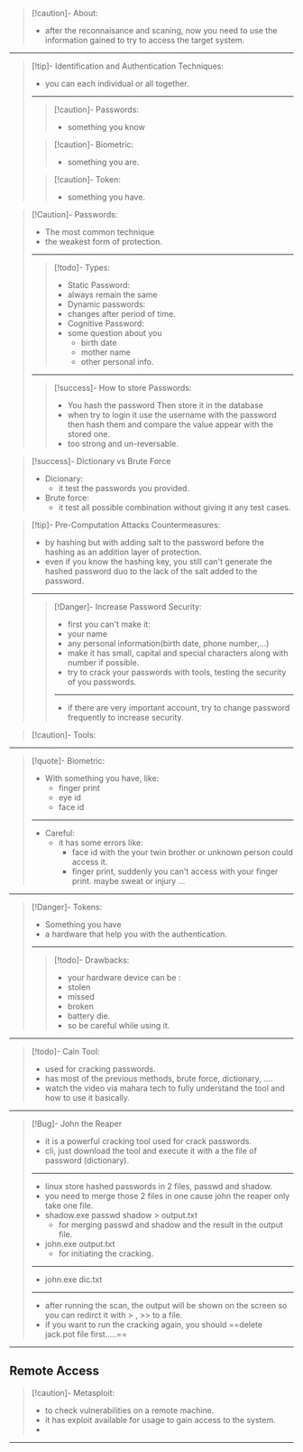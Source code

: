 >[!caution]- About:
>- after the reconnaisance and scaning, now you need to use the information gained to try to access the target system.

---

>[!tip]- Identification and Authentication Techniques:
>
>- you can each individual or all together.
>---
>>[!caution]- Passwords:
>>- something you know
>
>>[!caution]- Biometric:
>>- something you are.
>
>>[!caution]- Token:
>>- something you have.

>[!Caution]- Passwords:
>- The most common technique
>- the weakest form of protection.
>---
>>[!todo]- Types:
>>- Static Password:
>>	- always remain the same
>>- Dynamic passwords:
>>	- changes after period of time.
>>- Cognitive Password:
>>	- some question about you
>>		- birth date
>>		- mother name
>>		- other personal info.
>---
>>[!success]- How to store Passwords:
>>- You hash the password Then store it in the database
>>- when try to login it use the username with the password then hash them and compare the value appear with the stored one.
>>- too strong and un-reversable.

>[!success]- Dictionary vs Brute Force
>- Dicionary:
>	- it test the passwords you provided.
>- Brute force:
>	- it test all possible combination without giving it any test cases.

>[!tip]- Pre-Computation Attacks Countermeasures:
>- by hashing but with adding salt to the password before the hashing as an addition layer of protection.
>- even if you know the hashing key, you still can't generate the hashed password duo to the lack of the salt added to the password.
>---
>>[!Danger]- Increase Password Security:
>>- first you can't make it:
>>	- your name
>>	- any personal information(birth date, phone number,...)
>>- make it has small, capital and special characters along with number if possible.
>>- try to crack your passwords with tools, testing the security of you passwords.
>>---
>>- if there are very important account, try to change password frequently to increase security.

>[!caution]- Tools:

---

>[!quote]- Biometric:
>- With something you have, like:
>	- finger print
>	- eye id
>	- face id
>---
>- Careful:
>	- it has some errors like:
>		- face id with the your twin brother or unknown person could access it.
>		- finger print, suddenly you can't access with your finger print. maybe sweat or injury ...

---

>[!Danger]- Tokens:
>- Something you have
>- a hardware that help you with the authentication.
>---
>>[!todo]- Drawbacks:
>>- your hardware device can be :
>>	- stolen
>>	- missed
>>	- broken
>>	- battery die.
>>- so be careful while using it.

---

>[!todo]- Cain Tool:
>- used for cracking passwords.
>- has most of the previous methods, brute force, dictionary, ....
>- watch the video via mahara tech to fully understand the tool and how to use it basically.

---

>[!Bug]- John the Reaper
>- it is a powerful cracking tool used for crack passwords.
>- cli, just download the tool and execute it with a the file of password (dictionary).
>---
>- linux store hashed passwords in 2 files, passwd and shadow.
>- you need to merge those 2 files in one cause john the reaper only take one file.
>- shadow.exe passwd shadow > output.txt
>	- for merging passwd and shadow and the result in the output file.
>- john.exe output.txt
>	- for initiating the cracking.
>---
>- john.exe dic.txt
>---
>- after running the scan, the output will be shown on the screen so you can redirct it with > , >> to a file.
>- if you want to run the cracking again, you should ==delete jack.pot file first.....==

---
## Remote Access

>[!caution]- Metasploit:
>- to check vulnerabilities on a remote machine.
>- it has exploit available for usage to gain access to the system.
>- 

---